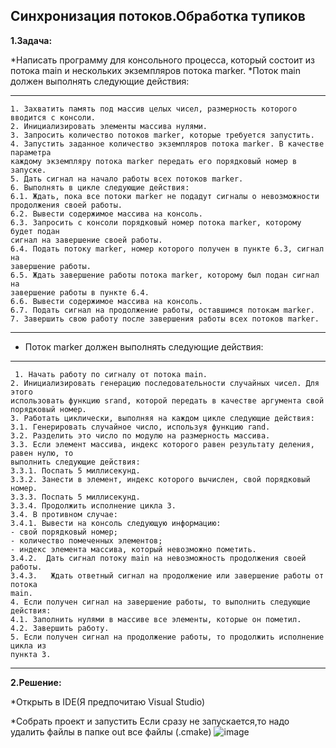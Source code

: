 **Синхронизация потоков.Обработка тупиков**
--------------------------
**1.Задача:**

*Написать программу для консольного процесса, который состоит из потока main и 
нескольких экземпляров потока marker. 
 *Поток main должен выполнять следующие действия: 
 
 ----------------------------
    1. Захватить память под массив целых чисел, размерность которого вводится с консоли. 
    2. Инициализировать элементы массива нулями. 
    3. Запросить количество потоков marker, которые требуется запустить. 
    4. Запустить заданное количество экземпляров потока marker. В качестве параметра 
    каждому экземпляру потока marker передать его порядковый номер в запуске. 
    5. Дать сигнал на начало работы всех потоков marker. 
    6. Выполнять в цикле следующие действия: 
    6.1. Ждать, пока все потоки marker не подадут сигналы о невозможности 
    продолжения своей работы. 
    6.2. Вывести содержимое массива на консоль. 
    6.3. Запросить с консоли порядковый номер потока marker, которому будет подан 
    сигнал на завершение своей работы. 
    6.4. Подать потоку marker, номер которого получен в пункте 6.3, сигнал на 
    завершение работы. 
    6.5. Ждать завершение работы потока marker, которому был подан сигнал на 
    завершение работы в пункте 6.4. 
    6.6. Вывести содержимое массива на консоль. 
    6.7. Подать сигнал на продолжение работы, оставшимся потокам marker. 
    7. Завершить свою работу после завершения работы всех потоков marker.
--------------------------------
* Поток marker должен выполнять следующие действия: 
----------------------------
     1. Начать работу по сигналу от потока main. 
    2. Инициализировать генерацию последовательности случайных чисел. Для этого 
    использовать функцию srand, которой передать в качестве аргумента свой 
    порядковый номер. 
    3. Работать циклически, выполняя на каждом цикле следующие действия: 
    3.1. Генерировать случайное число, используя функцию rand.  
    3.2. Разделить это число по модулю на размерность массива. 
    3.3. Если элемент массива, индекс которого равен результату деления, равен нулю, то 
    выполнить следующие действия: 
    3.3.1. Поспать 5 миллисекунд.
    3.3.2. Занести в элемент, индекс которого вычислен, свой порядковый номер.
    3.3.3. Поспать 5 миллисекунд.
    3.3.4. Продолжить исполнение цикла 3. 
    3.4. В противном случае: 
    3.4.1. Вывести на консоль следующую информацию:  
    - свой порядковый номер;
    - количество помеченных элементов;
    - индекс элемента массива, который невозможно пометить. 
    3.4.2.  Дать сигнал потоку main на невозможность продолжения своей работы.
    3.4.3.   Ждать ответный сигнал на продолжение или завершение работы от потока 
    main. 
    4. Если получен сигнал на завершение работы, то выполнить следующие действия: 
    4.1. Заполнить нулями в массиве все элементы, которые он пометил. 
    4.2. Завершить работу. 
    5. Если получен сигнал на продолжение работы, то продолжить исполнение цикла из 
    пункта 3.
--------------------------------
**2.Решение:**

  *Открыть в IDE(Я предпочитаю Visual Studio)
 
  *Собрать проект и запустить
  Если сразу не запускается,то надо удалить файлы в папке out все файлы (.cmake)
 ![image](https://github.com/user-attachments/assets/8cd07266-8ea2-40eb-9029-d995726eaff7)

